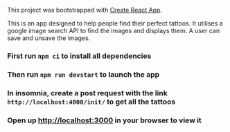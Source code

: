 This project was bootstrapped with [Create React App](https://github.com/facebook/create-react-app).

This is an app designed to help people find their perfect tattoos. It utilises a google image search API to find the images and displays them. A user can save and unsave the images.

### First run `npm ci` to install all dependencies
### Then run `npm run devstart` to launch the app
### In insomnia, create a post request with the link `http://localhost:4000/init/` to get all the tattoos
### Open up [http://localhost:3000](http://localhost:3000) in your browser to view it
